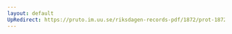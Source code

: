 ```yaml
---
layout: default
UpRedirect: https://pruto.im.uu.se/riksdagen-records-pdf/1872/prot-1872--fk--210/prot-1872--fk--210_011.pdf
---
```

